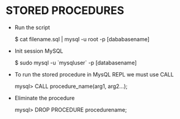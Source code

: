 <h1>STORED PROCEDURES</H1>

<ul>
    <li>Run the script</li>
    <p>$ cat filename.sql | mysql -u root -p [dababasename]</p>
    <li>Init session MySQL</li>
    <p>$ sudo mysql -u `mysqluser` -p [databasename]</p>
    <li>To run the stored procedure in MysQL REPL we must use CALL</li>
    <p>mysql> CALL procedure_name(arg1, arg2...);</p>
    <li>Eliminate the procedure</li>
    <p>mysql> DROP PROCEDURE procedurename;</p>
</ul>
